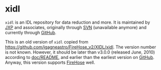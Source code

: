# xidl

`xidl` is an IDL repository for data reduction and more. It is maintained by [JXP](https://www.ucolick.org/~xavier/Welcome.html) and associates, originally through [SVN](https://svn.ucolick.org/xidl/trunk) (unavailable anymore) and currently through [GitHub](https://github.com/profxj/xidl.git).

This is an old version of `xidl` copied from https://github.com/jgagneastro/FireHose_v2/XIDL/xidl. The version number is not known. However, it should be later than v3.0.0 (released June, 2010) according to [doc/README](doc/README), and earlier than the earliest version on [GitHub](https://github.com/profxj/xidl.git). Anyway, this version supports [FireHose](https://github.com/RuiningZHAO/FIREHOSE) well.